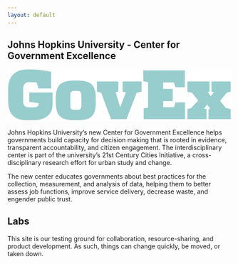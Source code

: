 ```yaml
---
layout: default
---
```


## Johns Hopkins University - Center for Government Excellence

<p style="text-align: center"><img alt="GovEx" src="/images/govexlogo-large.png"></p>

Johns Hopkins University’s new Center for Government Excellence helps governments build capacity for decision making that is rooted in evidence, transparent accountability, and citizen engagement. The interdisciplinary center is part of the university’s 21st Century Cities Initiative, a cross-disciplinary research effort for urban study and change.

The new center educates governments about best practices for the collection, measurement, and analysis of data, helping them to better assess job functions, improve service delivery, decrease waste, and engender public trust.


## Labs

This site is our testing ground for collaboration, resource-sharing, and product development. As such, things can change quickly, be moved, or taken down.
